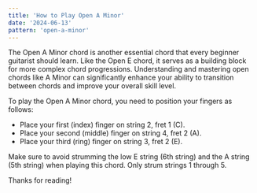 ```yaml
---
title: 'How to Play Open A Minor'
date: '2024-06-13'
pattern: 'open-a-minor'
---
```


The Open A Minor chord is another essential chord that every beginner guitarist should learn. Like the Open E chord, it serves as a building block for more complex chord progressions. Understanding and mastering open chords like A Minor can significantly enhance your ability to transition between chords and improve your overall skill level.

To play the Open A Minor chord, you need to position your fingers as follows:
- Place your first (index) finger on string 2, fret 1 (C).
- Place your second (middle) finger on string 4, fret 2 (A).
- Place your third (ring) finger on string 3, fret 2 (E).

Make sure to avoid strumming the low E string (6th string) and the A string (5th string) when playing this chord. Only strum strings 1 through 5.

Thanks for reading!